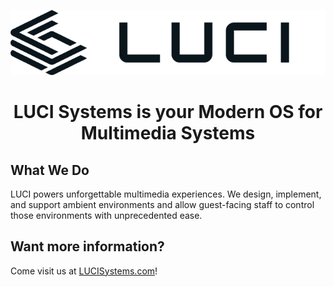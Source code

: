 <p align="center">
  <img src="../assets/LUCI.png?raw=true" alt="LUCI Systems logo">
</p>

<h1 align="center">LUCI Systems is your Modern OS for Multimedia Systems</h1>

## What We Do
LUCI powers unforgettable multimedia experiences. We design, implement, and support ambient environments and allow guest-facing staff to control those environments with unprecedented ease.

## Want more information?
Come visit us at [LUCISystems.com](https://www.lucisystems.com/)!
